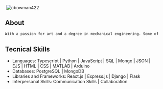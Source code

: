 <p>&nbsp;<img align="center" src="https://github-readme-stats.vercel.app/api?username=cbowman422&show_icons=true&locale=en" alt="cbowman422" /></p>

## About 
```bash
With a passion for art and a degree in mechanical engineering. Some of my hobbies besides programming include painting, mathematics, being a good role model for my dog, creating music, rock climbing, skiing, and martial arts.
```
## Tecnical Skills

- Languages: Typescript | Python | JavaScript | SQL | Mongo | JSON | EJS | HTML | CSS | MATLAB | Arduino
- Databases: PostgreSQL | MongoDB
- Libraries and Frameworks: React.js | Express.js | Django | Flask
- Interpersonal Skills: Communication Skills | Collaboration


<!--
**cbowman422/cbowman422** is a ✨ _special_ ✨ repository because its `README.md` (this file) appears on your GitHub profile.

Here are some ideas to get you started:

- 🔭 I’m currently working on ...
- 🌱 I’m currently learning ...
- 👯 I’m looking to collaborate on ...
- 🤔 I’m looking for help with ...
- 💬 Ask me about ...
- 📫 How to reach me: ...
- 😄 Pronouns: ...
- ⚡ Fun fact: ...
-->
